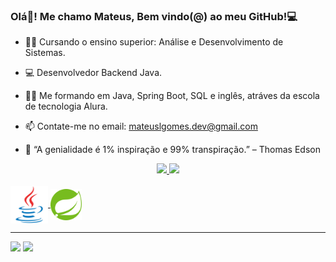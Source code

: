 ### Olá👋! Me chamo Mateus, Bem vindo(@) ao meu GitHub!💻

- 👨‍🎓 Cursando o ensino superior: Análise e Desenvolvimento de Sistemas.
- 💻 Desenvolvedor Backend Java.
- 👨‍💻 Me formando em Java, Spring Boot, SQL e inglês, atráves da escola de tecnologia Alura.
- 📫 Contate-me no email: mateuslgomes.dev@gmail.com

- 🔭 “A genialidade é 1% inspiração e 99% transpiração.” – Thomas Edson

<div align="center">
  <a href="https://github.com/mateuslgomes">
    
  <img height="150em" src="https://github-readme-stats.vercel.app/api?username=mateuslgomes&show_icons=true&theme=dark&include_all_commits=true&count_private=true"/>
  <img height="150em" src="https://github-readme-stats.vercel.app/api/top-langs/?username=mateuslgomes&layout=compact&langs_count=7&theme=dark"/>
</div>
  
 <div style="display: inline_block"><br>
  <img align="center" alt="Mateus-Java" height="60" width="60" src="https://raw.githubusercontent.com/devicons/devicon/master/icons/java/java-original.svg">
  <img align="center" alt="Mateus-Spring" height="50" width="50" src="https://raw.githubusercontent.com/devicons/devicon/master/icons/spring/spring-original.svg">

</div>
</div>
  
  ---

<div> 
  <a href="https://www.linkedin.com/in/mateus-lopes-gomes-54514722b/" target="_blank"><img src="https://img.shields.io/badge/-LinkedIn-%230077B5?style=for-the-badge&logo=linkedin&logoColor=white" target="_blank"></a> 
    <a href = "mailto:mateuslgomes.dev@gmail.com"><img src="https://img.shields.io/badge/Gmail-D14836?style=for-the-badge&logo=gmail&logoColor=white" target="_blank"></a>
</div>

 
